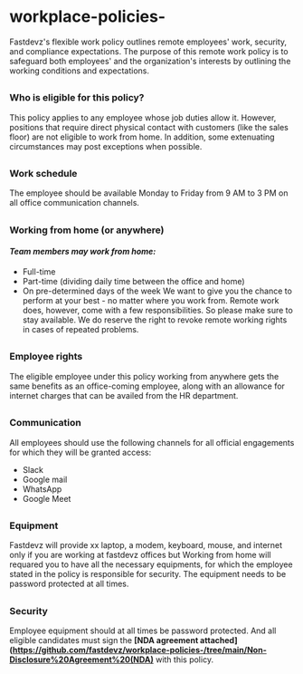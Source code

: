 # workplace-policies-
Fastdevz's flexible work policy outlines remote employees' work, security, and compliance expectations. The purpose of this remote work policy is to safeguard both employees' and the organization's interests by outlining the working conditions and expectations.
##
### Who is eligible for this policy?

This policy applies to any employee whose job duties allow it. However, positions that require direct physical contact with customers (like the sales floor) are not eligible to work from home. In addition, some extenuating circumstances may post exceptions when possible.
##
### Work schedule

The employee should be available Monday to Friday from 9 AM to 3 PM on all office communication channels.
##
### Working from home (or anywhere)
#### *Team members may work from home:*

- Full-time
- Part-time (dividing daily time between the office and home)
- On pre-determined days of the week
We want to give you the chance to perform at your best - no matter where you work from.
Remote work does, however, come with a few responsibilities. So please make sure to stay available.
We do reserve the right to revoke remote working rights in cases of repeated problems.
##
### Employee rights
The eligible employee under this policy working from anywhere gets the same benefits as an office-coming employee, along with an allowance for internet charges that can be availed from the HR department.
##
### Communication
All employees should use the following channels for all official engagements for which they will be granted access:

- Slack
- Google mail
- WhatsApp
- Google Meet
##
### Equipment
Fastdevz will provide xx laptop, a modem, keyboard, mouse, and internet only if you are working at fastdevz offices but Working from home will requared you to have all the necessary equipments, for which the employee stated in the policy is responsible for security. The equipment needs to be password protected at all times.
##
### Security
Employee equipment should at all times be password protected. And all eligible candidates must sign the **[NDA agreement attached](https://github.com/fastdevz/workplace-policies-/tree/main/Non-Disclosure%20Agreement%20(NDA)**  with this policy.
